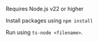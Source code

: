 Requires Node.js v22 or higher

Install packages using `npm install`

Run using `ts-node <filename>`.